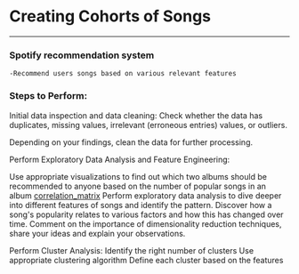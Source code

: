 # Creating Cohorts of Songs
_________________________

### Spotify recommendation system
    -Recommend users songs based on various relevant features

### Steps to Perform:

Initial data inspection and data cleaning:
Check whether the data has duplicates, missing values, irrelevant (erroneous entries) values, or outliers.

Depending on your findings, clean the data for further processing.

Perform Exploratory Data Analysis and Feature Engineering:

Use appropriate visualizations to find out which two albums should be recommended to anyone based on the number of popular songs in an album [correlation_matrix](correlation-matrix.png)
Perform exploratory data analysis to dive deeper into different features of songs and identify the pattern.
Discover how a song's popularity relates to various factors and how this has changed over time.
Comment on the importance of dimensionality reduction techniques, share your ideas and explain your observations.

Perform Cluster Analysis:
Identify the right number of clusters
Use appropriate clustering algorithm
Define each cluster based on the features


